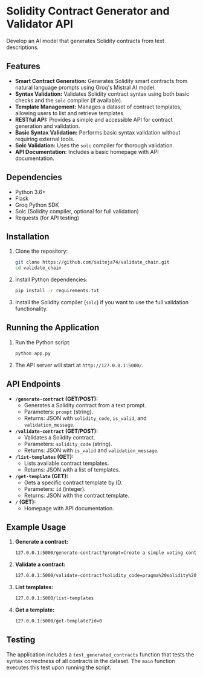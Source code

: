 # Solidity Contract Generator and Validator API

Develop an AI model that generates Solidity contracts from text descriptions. 

## Features

* **Smart Contract Generation:** Generates Solidity smart contracts from natural language prompts using Groq's Mistral AI model.
* **Syntax Validation:** Validates Solidity contract syntax using both basic checks and the `solc` compiler (if available).
* **Template Management:** Manages a dataset of contract templates, allowing users to list and retrieve templates.
* **RESTful API:** Provides a simple and accessible API for contract generation and validation.
* **Basic Syntax Validation:** Performs basic syntax validation without requiring external tools.
* **Solc Validation:** Uses the `solc` compiler for thorough validation.
* **API Documentation:** Includes a basic homepage with API documentation.

## Dependencies

* Python 3.6+
* Flask
* Groq Python SDK
* Solc (Solidity compiler, optional for full validation)
* Requests (for API testing)

## Installation

1.  Clone the repository:

    ```bash
    git clone https://github.com/saiteja74/validate_chain.git
    cd validate_chain
    ```

2.  Install Python dependencies:

    ```bash
    pip install -r requirements.txt
    ```

3.  Install the Solidity compiler (`solc`) if you want to use the full validation functionality.



## Running the Application

1.  Run the Python script:

    ```bash
    python app.py
    ```

2.  The API server will start at `http://127.0.0.1:5000/`.

## API Endpoints

* **`/generate-contract` (GET/POST):**
    * Generates a Solidity contract from a text prompt.
    * Parameters: `prompt` (string).
    * Returns: JSON with `solidity_code`, `is_valid`, and `validation_message`.
* **`/validate-contract` (GET/POST):**
    * Validates a Solidity contract.
    * Parameters: `solidity_code` (string).
    * Returns: JSON with `is_valid` and `validation_message`.
* **`/list-templates` (GET):**
    * Lists available contract templates.
    * Returns: JSON with a list of templates.
* **`/get-template` (GET):**
    * Gets a specific contract template by ID.
    * Parameters: `id` (integer).
    * Returns: JSON with the contract template.
* **`/` (GET):**
    * Homepage with API documentation.

## Example Usage

1.  **Generate a contract:**

    ```bash
    127.0.0.1:5000/generate-contract?prompt=Create a simple voting contract
    ```

2.  **Validate a contract:**

    ```bash
    127.0.0.1:5000/validate-contract?solidity_code=pragma%20solidity%20%5E0.80%3B%20contract%20Test%20%7B%20%7D
    ```

3.  **List templates:**

    ```bash
    127.0.0.1:5000/list-templates
    ```

4.  **Get a template:**

    ```bash
    127.0.0.1:5000/get-template?id=0
    ```

## Testing

The application includes a `test_generated_contracts` function that tests the syntax correctness of all contracts in the dataset. The `main` function executes this test upon running the script.

